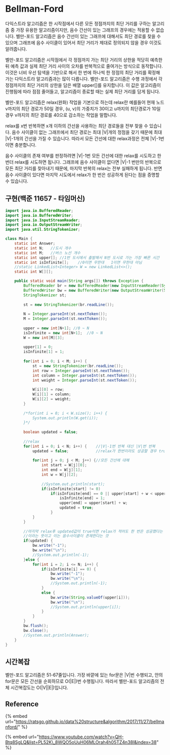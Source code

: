 # Bellman-Ford

 다익스트라 알고리즘은 한 시작점에서 다른 모든 정점까지의 최단 거리를 구하는 알고리즘 중 가장 유용한 알고리즘이지만, 음수 간선이 있는 그래프의 경우에는 적용할 수 없습니다. 벨만-포드 알고리즘은 음수 간선이 있는 그래프에 대해서도 최단 경로를 찾을 수 있으며 그래프에 음수 사이클이 있어서 최단 거리가 제대로 정의되지 않을 경우 이것도 알려줍니다. 

 벨만-포드 알고리즘은 시작점에서 각 정점까지 가는 최단 거리의 상한을 적당히 예측한 뒤 예측 값과 실제 최단 거리 사이의 오차를 반복적으로 줄여가는 방식으로 동작합니다. 이것은 너비 우선 탐색을 기반으로 해서 한 번에 하나씩 한 정점의 최단 거리를 확정해 가는 다익스트라 알고리즘과는 많이 다릅니다. 벨만-포드 알고리즘은 수행 과정에서 각 정점까지의 최단 거리의 상한을 담은 배열 upper\[\]를 유지합니다. 이 값은 알고리즘이 진행됨에 따라 점점 줄어들고, 알고리즘이 종료할 때는 실제 최단 거리를 담게 됩니다.

 벨만-포드 알고리즘은 relax\(완화\) 작업을 기본으로 하는데 relax란 예를들어 현재 노드 v까지의 최단 경로가 50일 경우, \(u, v\)의 가중치가 30이고 u까지의 최단경로가 10일 경우 v까지의 최단 경로를 40으로 감소하는 작업을 말합니다. 

 relax를 x번 반복하면 x개 이하의 간선을 사용하는 최단 경로들을 전부 찾을 수 있습니다. 음수 사이클이 없는 그래프에서 최단 경로는 최대 \|V\|개의 정점을 갖기 때문에 최대 \|V\|-1개의 간선을 가질 수 있습니다. 따라서 모든 간선에 대한 relax과정은 전체 \|V\|-1번이면 충분합니다.

 음수 사이클의 존재 여부를 판정하려면 \|V\|-1번 모든 간선에 대한 relax를 시도하고 한번더 relax를 시도하면 됩니다. 그래프에 음수 사이클이 없다면 \|V\|-1 번만의 반복으로 모든 최단 거리를 찾아내기 때문에, 마지막 반복의 relax는 전부 실패하게 됩니다. 반면 음수 사이클이 있다면 마지막 시도에서 relax가 한 번은 성공하게 된다는 점을 증명할 수 있습니다.

## 구현\(백준 11657 - 타임머신\)

```java
import java.io.BufferedReader;
import java.io.BufferedWriter;
import java.io.InputStreamReader;
import java.io.OutputStreamWriter;
import java.util.StringTokenizer;

class Main {
	static int Answer;
	static int N;	//도시 개수
	static int M;	//버스 노선 개수
	static int upper[];	//1번 도시에서 출발해서 N번 도시로 가는 가장 빠른 시간
	static int isInfinite[];	//0이면 무한대	1이면 무한대 아님
	//static LinkedList<Integer> W = new LinkedList<>();
	static int W[][];

	public static void main(String args[]) throws Exception	{
		BufferedReader br = new BufferedReader(new InputStreamReader(System.in));
		BufferedWriter bw = new BufferedWriter(new OutputStreamWriter(System.out));
		StringTokenizer st;
		
		st = new StringTokenizer(br.readLine());
		
		N = Integer.parseInt(st.nextToken());
		M = Integer.parseInt(st.nextToken());
		
		upper = new int[N+1]; //0 ~ N
		isInfinite = new int[N+1];	//0 ~ N
		W = new int[M][3];
		
		upper[1] = 0;
		isInfinite[1] = 1;
		
		for(int i = 0; i < M; i++) {
			st = new StringTokenizer(br.readLine());
			int row = Integer.parseInt(st.nextToken());
			int column = Integer.parseInt(st.nextToken());
			int weight = Integer.parseInt(st.nextToken());
			
			W[i][0] = row;
			W[i][1] = column;
			W[i][2] = weight;
		}
		
		/*for(int i = 0; i < W.size(); i++) {
			System.out.println(W.get(i));
		}*/
		
		boolean updated = false;
		
		//relax
		for(int i = 0; i < N; i++) {	//|V|-1번 반복 대신 |V|번 반복
			updated = false;			//relax가 한번이라도 성공할 경우 true
			
			for(int j = 0; j < M; j++) {//모든 간선에 대해
				int start = W[j][0];
				int end = W[j][1];
				int w = W[j][2];
				
				//System.out.println(start);
				if(isInfinite[start] != 0)
					if(isInfinite[end] == 0 || upper[start] + w < upper[end]) {
						isInfinite[end] = 1;
						upper[end] = upper[start] + w;
						updated = true;
					}
			}
		}
		
		//마지막 relax후 updated값이 true이면 relax가 적어도 한 번은 성공했다는 것
		//이라는 뜻이고 이는 음수사이클이 존재한다는 것
		if(updated) {
			bw.write("-1");
			bw.write("\n");
			//System.out.println(-1);
		}else {
			for(int i = 2; i <= N; i++) {
				if(isInfinite[i] == 0) {
					bw.write("-1");
					bw.write("\n");
					//System.out.println(-1);	
				}
				else {
					bw.write(String.valueOf(upper[i]));
					bw.write("\n");
					//System.out.println(upper[i]);
				}
			}
		}
		bw.flush();
		bw.close();
		//System.out.println(Answer);
	}
}
```

## 시간복잡

벨만-포드 알고리즘은 51-67줄입니다. 가장 바깥에 있는 for문은 \|V\|번 수행되고, 안의 for문은 모든 간선을 순회하므로 O\(\|E\|\)번 수행됩니다. 따라서 벨만-포드 알고리즘의 전체 시간복잡도는 O\(\|V\|\|E\|\)입니다.

## Reference

{% embed url="https://ratsgo.github.io/data%20structure&algorithm/2017/11/27/bellmanford/" %}

{% embed url="https://www.youtube.com/watch?v=QH-Btq8SgLQ&list=PL52K\_8WQO5oUuH06MLOrah4h05TZ4n38l&index=38" %}



